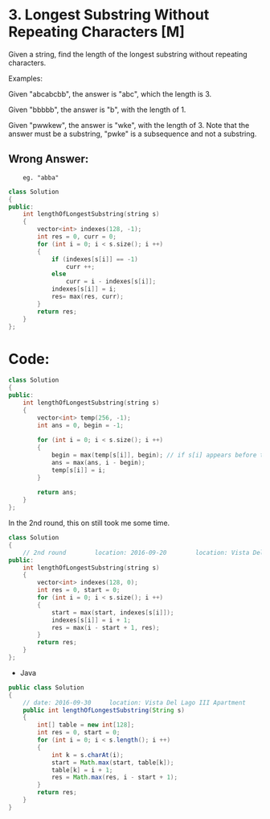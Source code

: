 # 3. Longest Substring Without Repeating Characters [M]
Given a string, find the length of the longest substring without repeating characters.

Examples:

Given "abcabcbb", the answer is "abc", which the length is 3.

Given "bbbbb", the answer is "b", with the length of 1.

Given "pwwkew", the answer is "wke", with the length of 3. Note that the answer must be a substring, "pwke" is a subsequence and not a substring.

## Wrong Answer:
```
    eg. "abba"
```
```c++
class Solution 
{
public:
    int lengthOfLongestSubstring(string s) 
    {
        vector<int> indexes(128, -1);
        int res = 0, curr = 0;
        for (int i = 0; i < s.size(); i ++)
        {
            if (indexes[s[i]] == -1)
                curr ++;
            else
                curr = i - indexes[s[i]];
            indexes[s[i]] = i;
            res= max(res, curr);
        }
        return res;
    }
};
```

# Code:
```c++
class Solution 
{
public:
    int lengthOfLongestSubstring(string s)
    {
        vector<int> temp(256, -1);
        int ans = 0, begin = -1;
        
        for (int i = 0; i < s.size(); i ++)
        {
            begin = max(temp[s[i]], begin); // if s[i] appears before the begin, change begin to temp[s[i]]
            ans = max(ans, i - begin);
            temp[s[i]] = i;
        }
        
        return ans;
    }
};
```

In the 2nd round, this on still took me some time.
```c++
class Solution 
{
    // 2nd round        location: 2016-09-20        location: Vista Del Lago III Apartments
public:
    int lengthOfLongestSubstring(string s) 
    {
        vector<int> indexes(128, 0);
        int res = 0, start = 0;
        for (int i = 0; i < s.size(); i ++)
        {
            start = max(start, indexes[s[i]]);
            indexes[s[i]] = i + 1;
            res = max(i - start + 1, res);
        }
        return res;
    }
};
```

- Java
```java
public class Solution 
{
    // date: 2016-09-30     location: Vista Del Lago III Apartment    
    public int lengthOfLongestSubstring(String s) 
    {
        int[] table = new int[128];
        int res = 0, start = 0;
        for (int i = 0; i < s.length(); i ++)
        {
            int k = s.charAt(i);
            start = Math.max(start, table[k]);
            table[k] = i + 1;
            res = Math.max(res, i - start + 1);
        }
        return res;
    }
}
```
